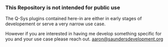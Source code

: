 ### This Repository is not intended for public use
The Q-Sys plugins contained here-in are either in early stages of developement or serve a very narrow use case.

However if you are interested in having me develop something specific for you and your use case please reach out.
aaron@saundersdevelopment.org